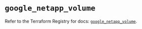 # `google_netapp_volume`

Refer to the Terraform Registry for docs: [`google_netapp_volume`](https://registry.terraform.io/providers/hashicorp/google-beta/5.43.1/docs/resources/google_netapp_volume).
